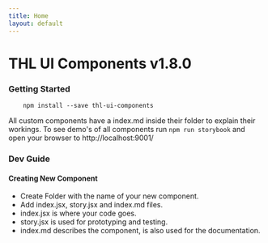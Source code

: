 ```yaml
---
title: Home
layout: default
---
```


# THL UI Components v1.8.0

### Getting Started

```
	npm install --save thl-ui-components
```

All custom components have a index.md inside their folder to explain their workings.
To see demo's of all components run `npm run storybook` and open your browser to http://localhost:9001/

### Dev Guide

#### Creating New Component

- Create Folder with the name of your new component.
- Add index.jsx, story.jsx and index.md files.
- index.jsx is where your code goes.
- story.jsx is used for prototyping and testing.
- index.md describes the component, is also used for the documentation.
